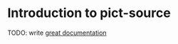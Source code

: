 # Introduction to pict-source

TODO: write [great documentation](http://jacobian.org/writing/what-to-write/)
